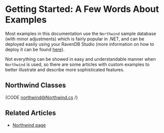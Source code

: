 # Getting Started: A Few Words About Examples

Most examples in this documentation use the `Northwind` sample database (with minor adjustments) which is fairly popular in .NET, and can be deployed easily using your RavenDB Studio (more information on how to deploy it can be found [here](../studio/database/tasks/create-sample-data)).

Not everything can be showed in easy and understandable manner when `Northwind` is used, so there are some articles with custom examples to better illustrate and describe more sophisticated features.

## Northwind Classes

{CODE northwind@Northwind.cs /}

## Related Articles

- [Northwind page](https://docs.microsoft.com/en-us/dotnet/framework/data/adonet/sql/linq/downloading-sample-databases)
